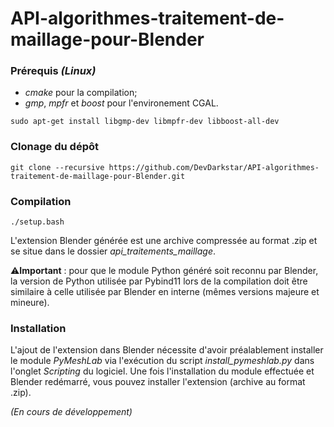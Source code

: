 # API-algorithmes-traitement-de-maillage-pour-Blender

### Prérequis *(Linux)*
  * *cmake* pour la compilation;
  * *gmp*, *mpfr* et *boost* pour l'environement CGAL.
```console
sudo apt-get install libgmp-dev libmpfr-dev libboost-all-dev
```
 
### Clonage du dépôt
```console
git clone --recursive https://github.com/DevDarkstar/API-algorithmes-traitement-de-maillage-pour-Blender.git
```
### Compilation
```console
./setup.bash
```
L'extension Blender générée est une archive compressée au format .zip et se situe dans le dossier *api_traitements_maillage*.  

⚠️**Important** : pour que le module Python généré soit reconnu par Blender, la version de Python utilisée par Pybind11 lors de la compilation doit être similaire à celle utilisée par Blender en interne (mêmes versions majeure et mineure).

### Installation
L'ajout de l'extension dans Blender nécessite d'avoir préalablement installer le module *PyMeshLab* via l'exécution du script *install_pymeshlab.py* dans l'onglet *Scripting* du logiciel.
Une fois l'installation du module effectuée et Blender redémarré, vous pouvez installer l'extension (archive au format .zip).

*(En cours de développement)*
